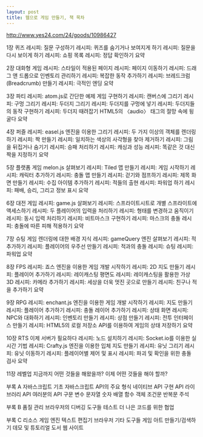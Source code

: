 ```yaml
---
layout: post
title: 웹으로 게임 만들기, 책 목차
---
```

http://www.yes24.com/24/goods/10986427

1장 퀴즈 
레시피: 질문 구성하기 
레시피: 퀴즈를 숨기거나 보여지게 하기 
레시피: 질문을 다시 보이게 하기 
레시피: 쇼핑 목록 
레시피: 정답 확인하기 
요약 

2장 대화형 게임 
레시피: 스타일이 적용된 페이지 
레시피: 페이지 이동하기 
레시피: 드래그 앤 드롭으로 인벤토리 관리하기 
레시피: 복잡한 동작 추가하기 
레시피: 브레드크럼(Breadcrumb) 만들기 
레시피: 극적인 엔딩 
요약 

3장 파티 
레시피: atom.js로 간단한 예제 게임 구현하기 
레시피: 캔버스에 그리기 
레시피: 구멍 그리기 
레시피: 두더지 그리기 
레시피: 두더지를 구멍에 넣기 
레시피: 두더지들의 동작 구현하기 
레시피: 두더지 때려잡기 
HTML5의 〈audio〉 태그의 절망 속에 뒹굴다 
요약 

4장 퍼즐 
레시피: easel.js 엔진을 이용한 그리기 
레시피: 두 가지 이상의 객체를 렌더링하기 
레시피: 짝 만들기 
레시피: 일치하는 색상의 사각형을 찾아 제거하기 
레시피: 그림을 뒤집거나 숨기기 
레시피: 승패 처리하기 
레시피: 캐싱과 성능 
레시피: 똑같은 것 대신 짝을 지정하기 
요약 

5장 플랫폼 게임 
melon.js 살펴보기 
레시피: Tiled 맵 만들기 
레시피: 게임 시작하기
레시피: 캐릭터 추가하기
레시피: 충돌 맵 만들기 
레시피: 걷기와 점프하기
레시피: 제목 화면 만들기
레시피: 수집 아이템 추가하기 
레시피: 적들의 출현 
레시피: 파워업 하기 
레시피: 패배, 승리, 그리고 정보 표시 
요약 

6장 대전 게임 
레시피: game.js 살펴보기 
레시피: 스프라이트시트로 개별 스프라이트에 액세스하기 
레시피: 두 플레이어의 입력을 처리하기 
레시피: 형태를 변경하고 움직이기
레시피: 동시 입력 처리하기 
레시피: 비트마스크 구현하기 
레시피: 마스크의 충돌 
레시피: 충돌에 따른 피해 적용하기 
요약 

7장 슈팅 게임 
렌더링에 대한 배경 지식 
레시피: gameQuery 엔진 살펴보기
레시피: 적 추가하기 
레시피: 플레이어의 우주선 만들기 
레시피: 적과의 충돌 
레시피: 슈팅 
레시피: 파워업
요약 

8장 FPS 
레시피: 죠스 엔진을 이용한 게임 개발 시작하기 
레시피: 2D 지도 만들기
레시피: 플레이어 추가하기 
레시피: 레이캐스팅 평면도 
레시피: 레이캐스팅을 활용한 가상 3D 
레시피: 카메라 추가하기
레시피: 세상을 더욱 멋진 곳으로 만들기
레시피: 친구나 적을 추가하기 
요약 

9장 RPG 
레시피: enchant.js 엔진을 이용한 게임 개발 시작하기 
레시피: 지도 만들기 
레시피: 플레이어 추가하기 
레시피: 충돌 레이어 추가하기 
레시피: 상태 화면 
레시피: NPC와 대화하기 
레시피: 인벤토리 만들기 
레시피: 상점 만들기 
레시피: 전투 인터페이스 만들기 
레시피: HTML5의 로컬 저장소 API를 이용하여
게임의 상태 저장하기 
요약 

10장 RTS 
이제 서버가 필요하다 
레시피: 노드 설치하기
레시피: Socket.io를 이용한 실시간 기법 
레시피: Crafty.js 엔진을 이용한 입체 지도 만들기 
레시피: 유닛 그리기 
레시피: 유닛 이동하기 
레시피: 플레이어별 제어 및 표시 
레시피: 파괴 및 확인을 위한 충돌 검사 
요약 

11장 레벨업 
지금까지 어떤 것들을 해왔을까? 
이제 어떤 것들을 해야 할까? 

부록 A 자바스크립트 기초 
자바스크립트 API의 주요 형식 
네이티브 API 
구현 API
라이브러리 API 
여러분의 API 
구문 
변수 
문자열 
숫자 
배열 
함수 
객체 
조건문 
반복문 
주석 

부록 B 품질 관리 
브라우저의 디버깅 도구들 
테스트 
더 나은 코드를 위한 협업 

부록 C 리소스 
게임 엔진 
텍스트 편집기 
브라우저 
기타 도구들 
게임 아트 만들기/검색하기 
데모 및 튜토리얼 
도서 
웹 사이트 
